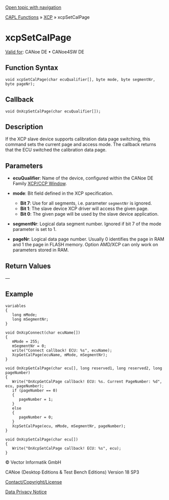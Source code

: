 [Open topic with navigation](../../../../../CANoeDEFamily.htm#Topics/CAPLFunctions/XCP/Functions/CAPLfunctionXCPSetCalPage.md)

[CAPL Functions](../../CAPLfunctions.md) » [XCP](../CAPLfunctionsXCPOverview.md) » xcpSetCalPage

# xcpSetCalPage

[Valid for](../../../Shared/FeatureAvailability.md):  CANoe DE • CANoe4SW DE

## Function Syntax

```plaintext
void xcpSetCalPage(char ecuQualifier[], byte mode, byte segmentNr, byte pageNr);
```

## Callback

```plaintext
void OnXcpSetCalPage(char ecuQualifier[]);
```

## Description

If the XCP slave device supports calibration data page switching, this command sets the current page and access mode. The callback returns that the ECU switched the calibration data page.

## Parameters

- **ecuQualifier**: Name of the device, configured within the CANoe DE Family [XCP/CCP Window](../../../CANoeCANalyzer/AMDXCP/XCPConfiguration.md).
  
- **mode**: Bit field defined in the XCP specification.
  - **Bit 7**: Use for all segments, i.e. parameter `segmentNr` is ignored.
  - **Bit 1**: The slave device XCP driver will access the given page.
  - **Bit 0**: The given page will be used by the slave device application.

- **segmentNr**: Logical data segment number. Ignored if bit 7 of the mode parameter is set to 1.

- **pageNr**: Logical data page number. Usually 0 identifies the page in RAM and 1 the page in FLASH memory. Option AMD/XCP can only work on parameters stored in RAM.

## Return Values

—

## Example

```plaintext
variables
{
   long mMode;
   long mSegmentNr;
}

void OnXcpConnect(char ecuName[])
{
   mMode = 255;
   mSegmentNr = 0;
   write("Connect callback! ECU: %s", ecuName);
   XcpGetCalPage(ecuName, mMode, mSegmentNr);
}

void OnXcpGetCalPage(char ecu[], long reserved1, long reserved2, long pageNumber)
{
   Write("OnXcpGetCalPage callback! ECU: %s. Current PageNumber: %d", ecu, pageNumber);
   if (pageNumber == 0)
   {
      pageNumber = 1;
   }
   else
   {
      pageNumber = 0;
   }
   XcpSetCalPage(ecu, mMode, mSegmentNr, pageNumber);
}

void OnXcpSetCalPage(char ecu[])
{
   Write("OnXcpSetCalPage callback! ECU: %s", ecu);
}
```

© Vector Informatik GmbH

CANoe (Desktop Editions & Test Bench Editions) Version 18 SP3

[Contact/Copyright/License](../../../Shared/ContactCopyrightLicense.md)

[Data Privacy Notice](https://www.vector.com/int/en/company/get-info/privacy-policy/)